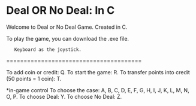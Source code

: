 # Deal OR No Deal: In C
Welcome to Deal or No Deal Game. Created in C.

To play the game, you can download the .exe file.


       Keyboard as the joystick.
=======================================

To add coin or credit: Q.
To start the game: R.
To transfer points into credit (50 points = 1 coin): T.

*in-game control
To choose the case: A, B, C, D, E, F, G, H, I, J, K, L, M, N, O, P.
To choose Deal: Y.
To choose No Deal: Z.
